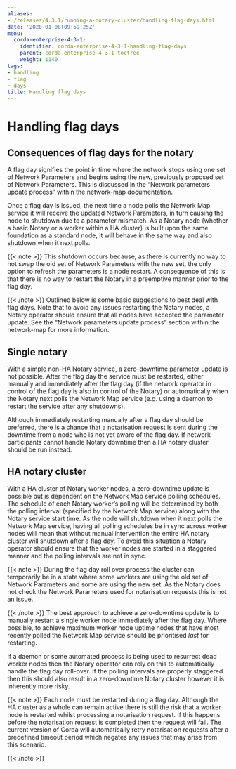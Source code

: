 ```yaml
---
aliases:
- /releases/4.3.1/running-a-notary-cluster/handling-flag-days.html
date: '2020-01-08T09:59:25Z'
menu:
  corda-enterprise-4-3-1:
    identifier: corda-enterprise-4-3-1-handling-flag-days
    parent: corda-enterprise-4-3-1-toctree
    weight: 1140
tags:
- handling
- flag
- days
title: Handling flag days
---
```



# Handling flag days


## Consequences of flag days for the notary

A flag day signifies the point in time where the network stops using one set of Network Parameters and begins using the new, previously
proposed set of Network Parameters. This is discussed in the “Network parameters update process” within the network-map
documentation.

Once a flag day is issued, the next time a node polls the Network Map service it will receive the updated Network Parameters, in turn
causing the node to shutdown due to a parameter mismatch. As a Notary node (whether a basic Notary or a worker within a HA cluster) is built
upon the same foundation as a standard node, it will behave in the same way and also shutdown when it next polls.

{{< note >}}
This shutdown occurs because, as there is currently no way to hot swap the old set of Network Parameters with the new set, the only
option to refresh the parameters is a node restart. A consequence of this is that there is no way to restart the Notary in a preemptive
manner prior to the flag day.

{{< /note >}}
Outlined below is some basic suggestions to best deal with flag days. Note that to avoid any issues restarting the Notary nodes, a Notary
operator should ensure that all nodes have accepted the parameter update. See the “Network parameters update process” section within the
network-map for more information.


## Single notary

With a simple non-HA Notary service, a zero-downtime parameter update is not possible. After the flag day the service must be restarted,
either manually and immediately after the flag day (if the network operator in control of the flag day is also in control of the Notary) or
automatically when the Notary next polls the Network Map service (e.g. using a daemon to restart the service after any shutdowns).

Although immediately restarting manually after a flag day should be preferred, there is a chance that a notarisation request is sent during
the downtime from a node who is not yet aware of the flag day. If network participants cannot handle Notary downtime then a HA notary
cluster should be run instead.


## HA notary cluster

With a HA cluster of Notary worker nodes, a zero-downtime update is possible but is dependent on the Network Map service polling schedules.
The schedule of each Notary worker’s polling will be determined by both the polling interval (specified by the Network Map service) along
with the Notary service start time. As the node will shutdown when it next polls the Network Map service, having all polling schedules be in
sync across worker nodes will mean that without manual intervention the entire HA notary cluster will shutdown after a flag day. To avoid
this situation a Notary operator should ensure that the worker nodes are started in a staggered manner and the polling intervals are not in
sync.

{{< note >}}
During the flag day roll over process the cluster can temporarily be in a state where some workers are using the old set of Network
Parameters and some are using the new set. As the Notary does not check the Network Parameters used for notarisation requests this is
not an issue.

{{< /note >}}
The best approach to achieve a zero-downtime update is to manually restart a single worker node immediately after the flag day. Where
possible, to achieve maximum worker node uptime nodes that have most recently polled the Network Map service should be prioritised *last*
for restarting.

If a daemon or some automated process is being used to resurrect dead worker nodes then the Notary operator can rely on this to
automatically handle the flag day roll-over. If the polling intervals are properly staggered then this should also result in a zero-downtime
Notary cluster however it is inherently more risky.

{{< note >}}
Each node must be restarted during a flag day. Although the HA cluster as a whole can remain active there is still the risk that a
worker node is restarted whilst processing a notarisation request. If this happens before the notarisation request is completed then
the request will fail. The current version of Corda will automatically retry notarisation requests after a predefined timeout period
which negates any issues that may arise from this scenario.

{{< /note >}}
